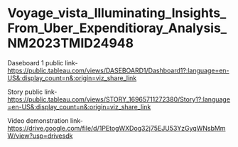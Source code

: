# Voyage_vista_Illuminating_Insights_From_Uber_Expenditioray_Analysis_NM2023TMID24948


Daseboard 1 public link-https://public.tableau.com/views/DASEBOARD1/Dashboard1?:language=en-US&:display_count=n&:origin=viz_share_link

Story public link-https://public.tableau.com/views/STORY_16965711272380/Story1?:language=en-US&:display_count=n&:origin=viz_share_link

Video demonstration link-https://drive.google.com/file/d/1PEtogWXDog32j75EJU53YzGyqWNsbMmW/view?usp=drivesdk
